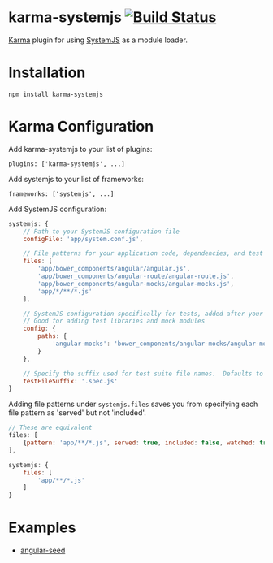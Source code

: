 # karma-systemjs    [![Build Status](https://travis-ci.org/rolaveric/karma-systemjs.png?branch=master)](https://travis-ci.org/rolaveric/karma-systemjs)
[Karma](http://karma-runner.github.io/) plugin for using [SystemJS](https://github.com/systemjs/systemjs) as a module loader.

# Installation

`npm install karma-systemjs`

# Karma Configuration

Add karma-systemjs to your list of plugins:

`plugins: ['karma-systemjs', ...]`

Add systemjs to your list of frameworks:

`frameworks: ['systemjs', ...]`

Add SystemJS configuration:

```js
systemjs: {
	// Path to your SystemJS configuration file
	configFile: 'app/system.conf.js',

	// File patterns for your application code, dependencies, and test suites
	files: [
		'app/bower_components/angular/angular.js',
		'app/bower_components/angular-route/angular-route.js',
		'app/bower_components/angular-mocks/angular-mocks.js',
		'app/*/**/*.js'
	],

	// SystemJS configuration specifically for tests, added after your config file.
	// Good for adding test libraries and mock modules
	config: {
		paths: {
			'angular-mocks': 'bower_components/angular-mocks/angular-mocks.js'
		}
	},

	// Specify the suffix used for test suite file names.  Defaults to .test.js, .spec.js, _test.js, and _spec.js
	testFileSuffix: '.spec.js'
}
```

Adding file patterns under `systemjs.files` saves you from specifying each file pattern as 'served' but not 'included'.

```js
// These are equivalent
files: [
	{pattern: 'app/**/*.js', served: true, included: false, watched: true}
],

systemjs: {
	files: [
		'app/**/*.js'
	]
}
```

# Examples

* [angular-seed](https://github.com/rolaveric/angular-seed/tree/es6)